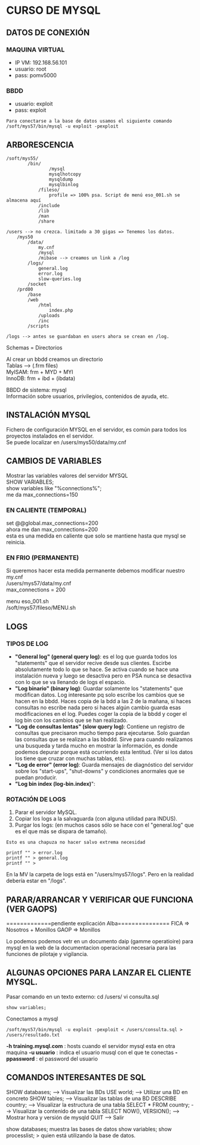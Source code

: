 # CURSO DE MYSQL

## DATOS DE CONEXIÓN
### MAQUINA VIRTUAL
* IP VM: 192.168.56.101
* usuario: root
* pass: pomv5000
### BBDD
* usuario: exploit
* pass: exploit

```
Para conectarse a la base de datos usamos el siguiente comando 
/soft/mys57/bin/mysql -u exploit -pexploit
 ```
 
## ARBORESCENCIA
```
/soft/mys55/
		/bin/
				/mysql
				mysqlhotcopy
				mysqldump
				mysqlbinlog
			/fileso/
				profile => 100% psa. Script de menú eso_001.sh se almacena aquí
			/include
			/lib
			/man
			/share

/users --> no crezca. limitado a 30 gigas => Tenemos los datos.
	/mys50
		/data/
			my.cnf
			/mysql
			/mibase --> creamos un link a /log
		/logs/
			general.log
			error.log
			slow-queries.log
		/socket
	/prd00
		/base
		/web
			/html
				index.php
			/uploads
			/inc
		/scripts

/logs --> antes se guardaban en users ahora se crean en /log.
```
Schemas = Directorios</br>

Al crear un bbdd creamos un directorio</br>
Tablas --> (.frm files)</br>
MyISAM: frm + MYD + MYI</br>
InnoDB: frm + ibd + (ibdata)</br>

BBDD de sistema: mysql</br>
Información sobre usuarios, privilegios, contenidos de ayuda, etc.</br>

## INSTALACIÓN MYSQL

Fichero de configuración MYSQL en el servidor, es común para todos los proyectos instalados en el servidor.</br>
Se puede localizar en /users/mys50/data/my.cnf</br>

## CAMBIOS DE VARIABLES

Mostrar las variables  valores del servidor MYSQL</br>
SHOW VARIABLES;</br>
show variables like "%connections%";</br>
me da max_connections=150</br>
### EN CALIENTE (TEMPORAL)
set @@global.max_connections=200</br>
ahora me dan max_connections=200</br>
esta es una medida en caliente que solo se mantiene hasta que mysql se reinicia.</br>

### EN FRIO (PERMANENTE)
Si queremos hacer esta medida permanente debemos modificar nuestro my.cnf</br>
/users/mys57/data/my.cnf</br>
max_connections = 200</br>

menu eso_001.sh</br>
/soft/mys57/fileso/MENU.sh</br>
 
## LOGS
### TIPOS DE LOG
* **"General log" (general query log)**: es el log que guarda todos los "statements" que el servidor recive desde sus clientes. Escirbe absolutamente todo lo que se hace. Se activa cuando se hace una instalación nueva y luego se desactiva pero en PSA nunca se desactiva con lo que se va llenando de logs el espacio.
* **"Log binario" (binary log)**: Guardar solamente los "statements" que modifican datos. Log interesante pq solo escribe los cambios que se hacen en la bbdd. Haces copia de la bdd a las 2 de la mañana, si haces consultas no escribe nada pero si haces algún cambio guarda esas modificaciones en el log. Puedes coger la copia de la bbdd y coger el log bin con los cambios que se han realizado.
* **"Log de consultas lentas" (slow query log)**: Contiene un registro de consultas que precisaron mucho tiempo para ejecutarse. Solo guardan las consultas que se realizan a las bbddd. Sirve para cuando realizamos una busqueda y tarda mucho en mostrar la información, es donde podemos depurar porque está ocurriendo esta lentitud. (Ver si los datos los tiene que cruzar con muchas tablas, etc).
* **"Log de error" (error log)**: Guarda mensajes de diagnóstico del servidor sobre los "start-ups", "shut-downs" y condiciones anormales que se puedan producir.
* **"Log bin index (log-bin.index)**":

### ROTACIÓN DE LOGS

1. Parar el servidor MySQL. </br>
2. Copiar los logs a la salvaguarda (con alguna utilidad para INDUS). </br>
3. Purgar los logs: (en muchos casos sólo se hace con el "general.log" que es el que más se dispara de tamaño). 

```
Esto es una chapuza no hacer salvo extrema necesidad

printf "" > error.log
printf "" > general.log
printf "" > 
```

En la MV la carpeta de logs está en "/users/mys57/logs". Pero en la realidad debería estar en "/logs".

## PARAR/ARRANCAR Y VERIFICAR QUE FUNCIONA (VER GAOPS)
=============pendiente explicación Alba===============
FICA => Nosotros + Monillos
GAOP => Monillos

Lo podemos podemos vetr en un documento daip (gamme operatioire) para mysql en la web de la documentacion operacional necesaria para las funciones de pilotaje y vigilancia.


## ALGUNAS OPCIONES PARA LANZAR  EL CLIENTE MYSQL.
Pasar comando en un texto externo:
cd /users/
vi consulta.sql
```
show variables;
```

Conectamos a mysql
```
/soft/mys57/bin/mysql -u exploit -pexploit < /users/consulta.sql > /users/resultado.txt
 ```

**-h training.mysql.com** : hosts cuando el servidor mysql esta en otra maquina
**-u usuario** : indica el usuario musql con el que te conectas
**-ppassword** : el password del usuario


## COMANDOS INTERESANTES DE SQL

SHOW databases; --> Visualizar las BDs
USE world; --> Utilizar una BD en concreto
SHOW tables; --> Visualizar las tablas de una BD
DESCRIBE country; --> Visualizar la estructura de una tabla
SELECT * FROM country; --> Visualizar la contenido de una tabla
SELECT NOW(), VERSION(); --> Mostrar hora y versión de mysqld
QUIT --> Salir


show databases;
muestra las bases de datos
show variables;
show processlist; > quien está utilizando la base de datos.














